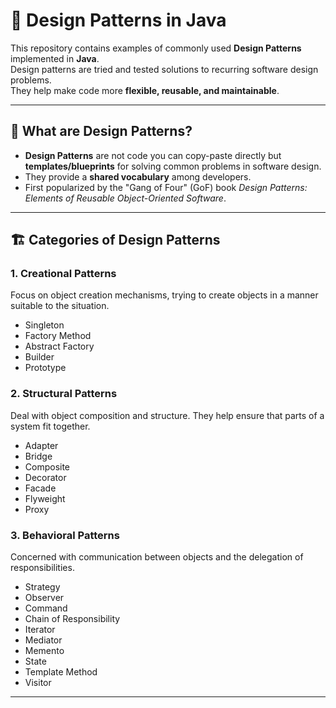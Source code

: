 # 🎨 Design Patterns in Java

This repository contains examples of commonly used **Design Patterns** implemented in **Java**.  
Design patterns are tried and tested solutions to recurring software design problems.  
They help make code more **flexible, reusable, and maintainable**.

---

## 📌 What are Design Patterns?
- **Design Patterns** are not code you can copy-paste directly but **templates/blueprints** for solving common problems in software design.
- They provide a **shared vocabulary** among developers.
- First popularized by the "Gang of Four" (GoF) book *Design Patterns: Elements of Reusable Object-Oriented Software*.

---

## 🏗 Categories of Design Patterns

### 1. **Creational Patterns**
Focus on object creation mechanisms, trying to create objects in a manner suitable to the situation.
- Singleton
- Factory Method
- Abstract Factory
- Builder
- Prototype

### 2. **Structural Patterns**
Deal with object composition and structure. They help ensure that parts of a system fit together.
- Adapter
- Bridge
- Composite
- Decorator
- Facade
- Flyweight
- Proxy

### 3. **Behavioral Patterns**
Concerned with communication between objects and the delegation of responsibilities.
- Strategy
- Observer
- Command
- Chain of Responsibility
- Iterator
- Mediator
- Memento
- State
- Template Method
- Visitor

---

